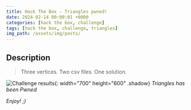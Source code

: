 ```yaml
---
title: Hack The Box - Triangles pwned!
date: 2024-02-14 00:00:01 +0000
categories: [hack the box, challenge]
tags: [hack the box, challenge, triangles]
img_path: /assets/img/posts/
---
```


## Description

> Three vertices. Two csv files. One solution.

![Challenge results](htb-triangles-owned.png){: width="700" height="600" .shadow}
*Triangles has been Pwned*

*Enjoy! ;)*
